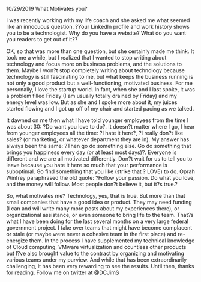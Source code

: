 10/29/2019 What Motivates you?

I was recently working with my life coach and she asked me what seemed like an innocuous question.  ?Your LinkedIn profile and work history shows you to be a technologist.  Why do you have a website?  What do you want you readers to get out of it??

OK, so that was more than one question, but she certainly made me think.  It took me a while, but I realized that I wanted to stop writing about technology and focus more on business problems, and the solutions to them. Maybe I won?t stop completely writing about technology because technology is still fascinating to me, but what keeps the business running is not only a good product but a well-functioning, motivated business.  For me personally, I love the startup world. In fact, when she and I last spoke, it was a problem filled Friday (I am usually totally drained by Friday) and my energy level was low.  But as she and I spoke more about it, my juices started flowing and I got up off of my chair and started pacing as we talked.  

It dawned on me then what I have told younger employees from the time I was about 30: ?Do want you love to do?.  It doesn?t matter where I go, I hear from younger employees all the time: ?I hate it here?, ?I really don?t like sales? (or marketing, or whatever department they are in).  My answer has always been the same: ?Then go do something else.  Go do something that brings you happiness every day (or at least most days)?. Everyone is different and we are all motivated differently.  Don?t wait for us to tell you to leave because you hate it here so much that your performance is suboptimal.  Go find something that you like (strike that ? LOVE) to do. Oprah Winfrey paraphrased the old quote: ?Follow your passion. Do what you love, and the money will follow. Most people don?t believe it, but it?s true.?

So, what motivates me?  Technology, yes, that is true.  But more than that small companies that have a good idea or product.  They may need funding (I can and will write many more posts about my experiences there), or organizational assistance, or even someone to bring life to the team.  That?s what I have been doing for the last several months on a very large federal government project. I take over teams that might have become complacent or stale (or maybe were never a cohesive team in the first place) and re-energize them. In the process I have supplemented my technical knowledge of Cloud computing, VMware virtualization and countless other products but I?ve also brought value to the contract by organizing and motivating various teams under my purview. And while that has been extraordinarily challenging, it has been very rewarding to see the results.
Until then, thanks for reading.
Follow me on twitter at @DCJimS



